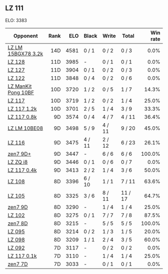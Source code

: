 ## LZ 111 ##

ELO: 3383

Opponent | Rank | ELO | Black | Write | Total | Win rate
---------|-----:|----:|-------|-------|-------|-------:
[LZ LM 15BGX78 3.2k](LZ%20LM%2015BGX78%203.2k.md) | 14D | 4581 | 0 / 1 | 0 / 2 | 0 / 3 | 0.0%
[LZ 128](LZ%20128.md) | 11D | 3985 | - | 0 / 1 | 0 / 1 | 0.0%
[LZ 127](LZ%20127.md) | 11D | 3904 | 0 / 1 | 0 / 2 | 0 / 3 | 0.0%
[LZ 122](LZ%20122.md) | 11D | 3848 | 0 / 4 | 0 / 2 | 0 / 6 | 0.0%
[LZ ManKit Pong 10BF](LZ%20ManKit%20Pong%2010BF.md) | 10D | 3720 | 1 / 2 | 0 / 5 | 1 / 7 | 14.3%
[LZ 117](LZ%20117.md) | 10D | 3719 | 1 / 2 | 0 / 2 | 1 / 4 | 25.0%
[LZ 117 1.2k](LZ%20117%201.2k.md) | 10D | 3701 | 2 / 5 | 1 / 4 | 3 / 9 | 33.3%
[LZ 117 0.8k](LZ%20117%200.8k.md) | 9D | 3574 | 0 / 4 | 4 / 7 | 4 / 11 | 36.4%
[LZ LM 10BE08](LZ%20LM%2010BE08.md) | 9D | 3498 | 5 / 9 | 4 / 11 | 9 / 20 | 45.0%
[LZ 116](LZ%20116.md) | 9D | 3475 | 4 / 11 | 2 / 12 | 6 / 23 | 26.1%
[zen7 9D+](zen7%209D+.md) | 9D | 3447 | - | 6 / 6 | 6 / 6 | 100.0%
[LZ ZQ i8](LZ%20ZQ%20i8.md) | 9D | 3446 | 0 / 1 | 0 / 6 | 0 / 7 | 0.0%
[LZ 117 0.4k](LZ%20117%200.4k.md) | 9D | 3413 | 2 / 2 | 1 / 4 | 3 / 6 | 50.0%
[LZ 108](LZ%20108.md) | 8D | 3396 | 6 / 10 | 1 / 1 | 7 / 11 | 63.6%
[LZ 105](LZ%20105.md) | 8D | 3325 | 3 / 6 | 8 / 11 | 11 / 17 | 64.7%
[zen7 9D](zen7%209D.md) | 8D | 3290 | - | 1 / 4 | 1 / 4 | 25.0%
[LZ 102](LZ%20102.md) | 8D | 3275 | 0 / 1 | 7 / 7 | 7 / 8 | 87.5%
[zen7 8D](zen7%208D.md) | 8D | 3215 | - | 5 / 5 | 5 / 5 | 100.0%
[LZ 095](LZ%20095.md) | 8D | 3214 | 0 / 2 | 1 / 3 | 1 / 5 | 20.0%
[LZ 098](LZ%20098.md) | 8D | 3209 | 1 / 1 | 2 / 4 | 3 / 5 | 60.0%
[LZ 092](LZ%20092.md) | 7D | 3117 | - | 0 / 2 | 0 / 2 | 0.0%
[LZ 117 0.1k](LZ%20117%200.1k.md) | 7D | 3110 | - | 1 / 4 | 1 / 4 | 25.0%
[zen7 7D](zen7%207D.md) | 7D | 3033 | - | 0 / 1 | 0 / 1 | 0.0%

